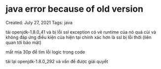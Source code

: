 # java error because of old version

Created: July 27, 2021
Tags: java

tải openjdk-1.8.0_41 và bị lỗi ssl exception
có vẻ runtime của nó quá cùi và không đáp ứng điều kiện của hiện tại
chính xác hơn là ssl bị lỗi thời (liên quan tới bảo mật)

mất mịa 30p để tìm lỗi logic trong code

tải lại openjdk-1.8.0_292 và vấn đề được giải quyết